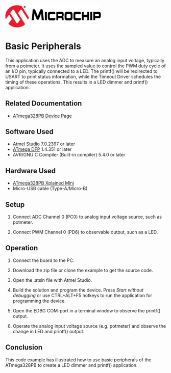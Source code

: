 <!-- Please do not change this html logo with link -->
<a href="https://www.microchip.com" rel="nofollow"><img src="images/microchip.png" alt="MCHP" width="300"/></a>

# Basic Peripherals

This application uses the ADC to measure an analog input voltage, typically from a potmeter. It uses the sampled value to control the PWM duty cycle of an I/O pin, typically connected to a LED. The printf() will be redirected to USART to print status information, while the Timeout Driver schedules the timing of these operations. This results in a LED dimmer and printf() application.

## Related Documentation

- [ATmega328PB Device Page](https://www.microchip.com/wwwproducts/en/ATmega328pb)

## Software Used

- [Atmel Studio](https://www.microchip.com/mplab/avr-support/atmel-studio-7) 7.0.2397 or later
- [ATmega DFP](http://packs.download.atmel.com/) 1.4.351 or later
- AVR/GNU C Compiler (Built-in compiler) 5.4.0 or later


## Hardware Used

- [ATmega328PB Xplained Mini](https://www.microchip.com/DevelopmentTools/ProductDetails/atmega328pb-xmini)
- Micro-USB cable (Type-A/Micro-B)

## Setup

1. Connect ADC Channel 0 (PC0) to analog input voltage source, such as potmeter.

2. Connect PWM Channel 0 (PD6) to observable output, such as a LED.

## Operation

1. Connect the board to the PC.

2. Download the zip file or clone the example to get the source code.

3. Open the .atsln file with Atmel Studio.

4. Build the solution and program the device. Press *Start without debugging* or use CTRL+ALT+F5 hotkeys to run the application for programming the device.

5. Open the EDBG COM-port in a terminal window to observe the printf() output.

6. Operate the analog input voltage source (e.g. potmeter) and observe the change in LED and printf() output.

## Conclusion

This code example has illustrated how to use basic peripherals of the ATmega328PB to create a LED dimmer and printf() application.
